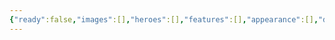 ```yaml
---
{"ready":false,"images":[],"heroes":[],"features":[],"appearance":[],"dg-publish":true,"permalink":"/tabliczy/mifologicheskie-syuzhety/pohishhenie-evropy/","dgPassFrontmatter":true}
---
```



